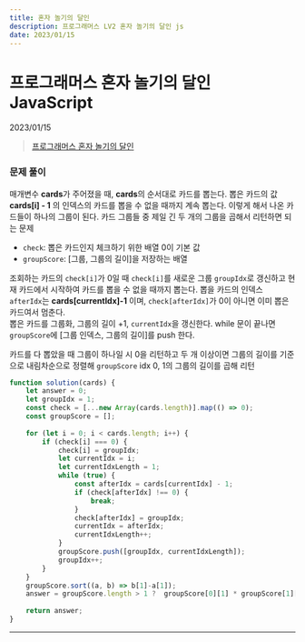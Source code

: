 ```yaml
---
title: 혼자 놀기의 달인
description: 프로그래머스 LV2 혼자 놀기의 달인 js
date: 2023/01/15
---
```


# 프로그래머스 혼자 놀기의 달인 JavaScript
<div class="flex justify-end text-sm">2023/01/15</div>

> <a href="https://school.programmers.co.kr/learn/courses/30/lessons/131130" target="_blank" class="font-bold">프로그래머스 혼자 놀기의 달인</a>

### 문제 풀이
매개변수 **cards**가 주어졌을 때, **cards**의 순서대로 카드를 뽑는다. 뽑은 카드의 값 **cards\[i] - 1** 의 인덱스의 카드를 뽑을 수 없을 때까지 계속 뽑는다. 이렇게 해서 나온 카드들이 하나의 그룹이 된다. 카드 그룹들 중 제일 긴 두 개의 그룹을 곱해서 리턴하면 되는 문제

- `check`: 뽑은 카드인지 체크하기 위한 배열 0이 기본 값
- `groupScore`: [그룹, 그룹의 길이]을 저장하는 배열

조회하는 카드의 `check[i]`가 0일 때 `check[i]`를 새로운 그룹 `groupIdx`로 갱신하고 현재 카드에서 시작하여 카드를 뽑을 수 없을 때까지 뽑는다. 뽑을 카드의 인덱스 `afterIdx`는 **cards\[currentIdx]-1** 이며, `check[afterIdx]`가 0이 아니면 이미 뽑은 카드여서 멈춘다.  
뽑은 카드를 그룹화, 그룹의 길이 +1, `currentIdx`을 갱신한다. while 문이 끝나면 `groupScore`에 \[그룹 인덱스, 그룹의 길이]를 push 한다.

카드를 다 뽑았을 때 그룹이 하나일 시 0을 리턴하고 두 개 이상이면 그룹의 길이를 기준으로 내림차순으로 정렬해 `groupScore` idx 0, 1의 그룹의 길이를 곱해 리턴  

``` js
function solution(cards) {
    let answer = 0;    
    let groupIdx = 1;
    const check = [...new Array(cards.length)].map(() => 0);
    const groupScore = [];
    
    for (let i = 0; i < cards.length; i++) {
        if (check[i] === 0) {
            check[i] = groupIdx;
            let currentIdx = i;
            let currentIdxLength = 1;
            while (true) {
                const afterIdx = cards[currentIdx] - 1;
                if (check[afterIdx] !== 0) {
                    break;
                }
                check[afterIdx] = groupIdx;
                currentIdx = afterIdx;
                currentIdxLength++;
            }
            groupScore.push([groupIdx, currentIdxLength]);
            groupIdx++;
        }
    }
    groupScore.sort((a, b) => b[1]-a[1]);
    answer = groupScore.length > 1 ?  groupScore[0][1] * groupScore[1][1] : 0;
        
    return answer;
}

```

---

